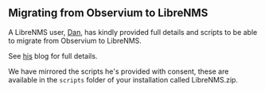 ## Migrating from Observium to LibreNMS

A LibreNMS user, [Dan](https://twitter.com/thedanbrown), has kindly provided full details and scripts to be able to migrate from Observium to LibreNMS.

See [his](https://vlan50.com/2015/04/17/migrating-from-observium-to-librenms/) blog for full details.

We have mirrored the scripts he's provided with consent, these are available in the `scripts` folder of your installation called LibreNMS.zip.
